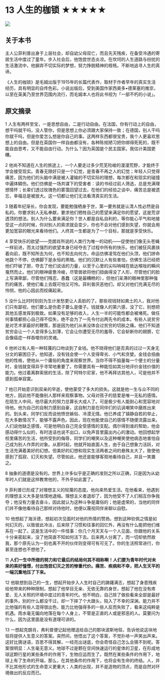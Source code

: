 # 13 人生的枷锁 ★★★★★

![](13%20%E4%BA%BA%E7%94%9F%E7%9A%84%E6%9E%B7%E9%94%81%20%E2%98%85%E2%98%85%E2%98%85%E2%98%85%E2%98%85/84D2A7F9-803C-4413-97A5-A6BADC231161.png)

## 关于本书

主人公菲利普出身于上层社会，却自幼父母双亡，而且先天残疾，在备受冷遇的寄居生活中度过了童年。步入社会后，他饱尝世态炎凉。在坎坷的人生道路与纷扰的生活激流中，他摒弃不切实际的梦想，努力挣脱精神的桎梏，不断地追寻人生的真谛。

《人生的枷锁》是毛姆出版于1915年的长篇代表作，取材于作者早年的真实生活经历，具有明显的自传色彩。小说出版后，受到美国作家西奥多•德莱塞的推崇，以至在英美乃至世界范围内流行，而毛姆本人也将此书视为「一部不朽的小说」。

## 原文摘录

1 人生有两样至宝，一是思想自由，二是行动自由。在法国，你有行动上的自由，想干吗就干吗，没人管你，但是思想上你必须跟大家保持一致；在德国，别人干吗你就干吗，但是你爱怎么想是你自己的事。这两样东西都很宝贵，我个人更喜欢思想上的自由。但是在英国你一样自由都没有，各种陈规陋习把你绑得死死的，既不能自由思考，又不能自由行动。为什么？因为英国是个民主国家。我估计美国更糟。

2 他尚不知道在人生的旅途上，一个人要走过多少荒芜险峻的漫漫荒野，才能终于学会接受现实。青春无限好只是一个幻觉，是青春不再之人的幻觉；年轻人只觉得痛苦，因为他们的头脑中满是被人灌输的不切实际的理想，每次都在和现实的碰撞中遍体鳞伤。他们仿佛是一场共谋下的受害者：读的书经过前人筛选，总是充满理想情怀；长辈们透过玫瑰色的雾霭回望过去，在他们的经验之谈中，痛苦总是被遗忘，幸福总是被放大。这一切都让他们无法看清真实的生活。

3 随着年纪渐长，你会发现，要能勉强栖身于世，第一要务就是认清人性必然是自私的。你要求别人无私奉献，要求他们牺牲自己的愿望来满足你的愿望，这是荒谬透顶的想法。别人为什么要来满足你？世人都是自私自利的，等你能心平气和地接受这一点的时候，你对别人的索求就会变少，你也不会对他们感到失望，你就会用更加宽容的眼光来看待他们。人终其一生都是为了一个目标，那就是享受快乐。

4 享受快乐的欲望——克朗肖所说的人类行为唯一的动机——促使他们像无头苍蝇一样前进，而太过强烈的欲望本身已经夺去了过程中所有的快乐。他们被狂风裹挟着向前，既不知所去为何，也不知去向何方。命运仿佛凌驾在他们头顶，他们拼命地跳个不停，仿佛脚下是永恒的黑暗。他们的沉默让人有些害怕，仿佛生活已经把他们吓破了胆，夺去了他们说话的力量，以至于心里的尖叫呐喊在抵达喉咙的瞬间戛然而止。他们的眼神疲惫冷峻，尽管兽欲将他们扭曲得没了人形，尽管他们的脸上写满卑鄙，尽管他们残忍，愚蠢（这是最糟糕的），但他们呆滞的眼神里那种强烈的痛苦，使他们看上去既可怕又可怜。菲利普厌恶他们，却又对他们充满无尽的怜悯，他的心因此而绞痛起来。

5 没什么比时时刻刻为生计发愁更让人丢脸的了。那些视钱财如粪土的人，我对他们只有鄙视，他们要么是伪君子要么是傻子。钱就像人的第六感，没了它，别想把其他五感发挥到极致。如果没有足够的收入，人生一半的可能性都会被堵死。做任何事情都担心自己得不偿失，绝不会为了一先令付出两先令的成本。有些人说贫穷是对艺术家最好的鞭策，那是因为他们从来没体会过贫穷的切肤之痛。他们不知道贫穷会让一个人变得多么刻薄，它会让你遭受无尽的羞辱，它会斩断你的翅膀，它会像癌症一样吞噬你的灵魂。

6 他听过有人用一种轻蔑的口吻谈到了金钱。他不晓得他们是否真的过过一天身无分文的窘困日子。他知道，没有钱会使一个人变得卑劣、小气和贪婪。金钱会扭曲他的性格，使他从一个庸俗的角度来观察世界。当你不得不掂量每一个便士的分量时，金钱就变得异乎寻常地重要了。你需要具有一种能恰如其分地评价金钱价值的能力。他过着离群索居的生活，除了阿特尔尼家，他不再拜访其他人，可是他并不感到孤单寂寞。

7 他已开始意识到双亲的早逝，使他蒙受了多大的损失。这就是他一生与众不同的地方，因此他不能像别人那样来观察事物。父母对孩子的慈爱是唯一无私的感情。在陌生人中间，他尽最大的努力总算长大成人了。可是极少有人能耐心和宽容地对待他。他为自己的自制力感到自豪，这自制力是在同伴们的讥讽嘲笑中磨炼出来的。到头来，同学们反而说他愤世嫉俗、冷漠无情。他已养成了镇静自若的举止，在大多数情况下，能够不露声色。因此，现在他能使自己的感情不随便流露出来。人们说他缺乏感情，可是他明白自己完全受感情的支配。偶尔得到谁的帮助，他会感动得什么似的，有时连话也说不出口，以免声音里露出内心的激动。他回想起学校里痛苦的生活，他所受到的侮辱，同学们的嘲笑以及这种嘲笑使他病态地害怕自己成为别人作弄的对象。从那时起，他就开始直面人生，由于自己想象力活跃，对生活充满着美好的幻想。但美好的幻想和现实生活两者之间的悬殊太大了，致使他感到了孤寂、幻灭和失望。尽管如此，他还是能够客观地看待自己，并且一笑置之。

8 抽象的道德是没有的。世界上许多似乎是正确的准则之所以正确，只是因为从幼年时人们就是这样教育他的，不外乎如此罢了。

9 菲利普已形成了对理想主义的轻蔑的态度。他向来热爱生活。在他看来，他遇到的理想主义大多是怯懦地退缩。理想主义者退却了，因为他受不了人们相互你争我夺；他没有力量去奋斗，因此就认为这种斗争是庸俗的；他是虚荣的，当他的同伴们并不像他看待自己那样对待他时，他便以蔑视同伴来聊以自慰。

10 他想起了海沃德，想起初次见面时对他的热情的赞扬。想到这种钦佩之情是如何幻灭的，以致彼此冷淡，后来除了习惯和往事的回忆外，再没有什么能把他们维系在一起了。这是生活中的一件怪事：你几个月天天与一个人见面，你跟他的关系十分亲密起来，没了他简直不知如何活下去。后来两人分离了，而一切却依然故我，那个原先认为一刻也离不开的伙伴则变得可有可无了。你的生活照常进行，你甚至连想也不想他了。

11 **人们一生中所做的努力和它最后的结局何其不相称啊！人们要为青年时代对未来的美好憧憬，付出饱尝幻灭之苦的惨重代价。痛苦、疾病和不幸，把人生天平的一端沉重地压了下来。**

12 他联想到自己的一生，想起开始步入人生时自己的踌躇满志，想起了身患残疾给他带来的种种限制，想起了他举目无亲、无依无靠的身世，想起了他在没有疼爱、无人关照的环境中度过的青年时代。他不明白，自己除了做些看来全部是最好的事外，别的什么都没干过，却一下摔了个大跟头，陷入了不幸的深渊。能力并不比他强的有些人混得很出色，能力比他强得多的一些人反而失败了，看来这纯粹是机遇。雨水毫无偏向地落在每个人身上，不管是正直的人或是邪恶的人。莫要问为什么，因为这里面是没有道理可讲的。

13 一想起克朗肖，弗利普便记起他赠送给自己的那块波斯地毯，告诉他说这块地毯将提供人生意义的答案。突然间，他悟出了这个答案，不觉扑哧一声笑出声来。这好比猜谜语，百思不得其解，一经亮出谜底，你会奇怪自己怎么会猜不到呢。答案很明显：人生毫无意义。地球不过是颗在空间快速运行的星体的卫星，在形成地球这颗行星的某些条件的作用下，生物应运而生了。既然在某些条件的作用下，地球上有了生命的开端，那么，在其他条件的作用下，也将会有生命的终结。人，并不比其他形式的生命意义更重大；人类的出现，并不是造物的顶点，而是自然对环境做出的反应而已。
